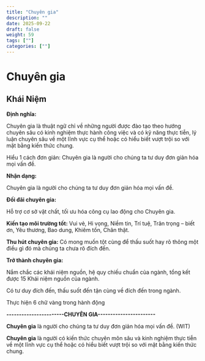 ```yaml
---
title: "Chuyên gia"
description: ""
date: 2025-09-22
draft: false
weight: 59
tags: [""]
categories: [""]
---
```


# Chuyên gia

<!-- **Mã:** 
**Nhóm:**  -->

## Khái Niệm

**Định nghĩa:**

Chuyên gia là thuật ngữ chỉ về những người được đào tạo theo hướng chuyên sâu có kinh nghiệm thực hành công việc và có kỹ năng thực tiễn, lý luận chuyên sâu về một lĩnh vực cụ thể hoặc có hiểu biết vượt trội so với mặt bằng kiến thức chung.

Hiểu 1 cách đơn giản: Chuyên gia là người cho chúng ta tư duy đơn giản hóa mọi vấn đề.

**Nhận dạng:**

Chuyên gia là người cho chúng ta tư duy đơn giản hóa mọi vấn đề.

**Đối đãi chuyên gia:**

Hỗ trợ cơ sở vật chất, tối ưu hóa công cụ lao động cho Chuyên gia.

**Kiến tạo môi trường tốt:** Vui vẻ, Hi vọng, Niềm tin, Trí tuệ, Trân trọng – biết ơn, Yêu thương, Bao dung, Khiêm tốn, Chân thật.

**Thu hút chuyên gia:** Có mong muốn tột cùng để thấu suốt hay rõ thông một điều gì đó mà chúng ta chưa rõ đích đến.

**Trở thành chuyên gia:**

Nắm chắc các khái niệm nguồn, hệ quy chiếu chuẩn của ngành, tổng kết được 15 Khái niệm nguồn của ngành.

Có tư duy đích đến, thấu suốt đến tận cùng về đích đến trong ngành.

Thực hiện 6 chữ vàng trong hành động

**-----------------------CHUYÊN GIA-----------------------**

**Chuyên gia** là người cho chúng ta tư duy đơn giản hóa mọi vấn đề. (WIT)

**Chuyên gia** là người có kiến thức chuyên môn sâu và kinh nghiệm thực tiễn về một lĩnh vực cụ thể hoặc có hiểu biết vượt trội so với mặt bằng kiến thức chung.

